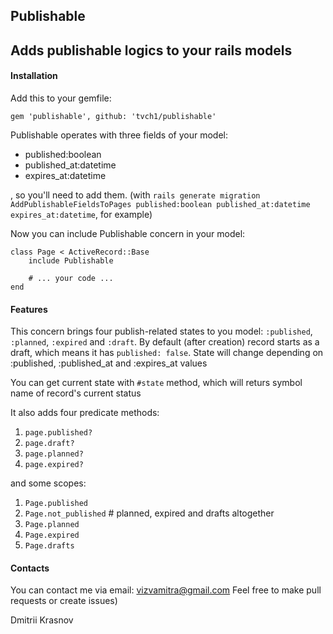 ## Publishable

Adds publishable logics to your rails models
-----

#### Installation

Add this to your gemfile:
    
    gem 'publishable', github: 'tvch1/publishable'

Publishable operates with three fields of your model:

- published:boolean
- published_at:datetime
- expires_at:datetime

, so you'll need to add them.
(with `rails generate migration AddPublishableFieldsToPages published:boolean published_at:datetime expires_at:datetime`, for example)

Now you can include Publishable concern in your model:

```
class Page < ActiveRecord::Base
    include Publishable

    # ... your code ...
end
```

#### Features

This concern brings four publish-related states to you model:
`:published`, `:planned`, `:expired` and `:draft`. By default (after creation) record starts as a draft, which means it has `published: false`. State will change depending on :published, :published_at and :expires_at values

You can get current state with `#state` method, which will returs symbol name of record's current status

It also adds four predicate methods:

1. `page.published?`
2. `page.draft?`
3. `page.planned?`
4. `page.expired?`

and some scopes:

1. `Page.published`
2. `Page.not_published` # planned, expired and drafts altogether
3. `Page.planned`
4. `Page.expired`
5. `Page.drafts`

#### Contacts

You can contact me via email: <vizvamitra@gmail.com>
Feel free to make pull requests or create issues)

Dmitrii Krasnov